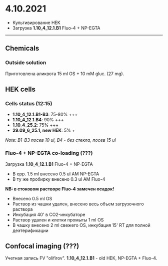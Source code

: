 4.10.2021
==========

- Культивирование HEK
- Загрузка **1.10_4_12.1.B1** Fluo-4 + NP-EGTA

---

## Chemicals
### Outside solution
Приготовлена аликвота 15 ml OS + 10 mM gluc. (27 mg).


## HEK cells
### Cells status (12:15)
- **1.10_4_12.1.B1-B3**: 75-80% +++
- **1.10_4_12.1.B4**: 90% +++
- **1.10_4_25.2**: 75% +++
- **29.09_6_25.1, new HEK**: 5% +

*Note: B1-B3 посев 10 ul, B4 - без стекла, посев 15 ul*

### Fluo-4 + NP-EGTA co-loading (???)
Загрузка **1.10_4_12.1.B1** Fluo-4 + NP-EGTA

- В epp. 1.5 ml внесено 0.5 ul AM NP-EGTA
- В ту же пробирку внесено 0.3 ul AM Fluo-4

**NB: в стоковом растворе Fluo-4 замечен осадок!**

- Внесено 0.5 ml OS
- Раствор из чашки удален, внесено весь объем загрузочного раствора
- Инкубация 40' в CO2-инкубаторе
- Раствор удален и клетки промыты 1 ml OS
- В чашку внесено 2 ml свежего OS, инкубация 15' RT для полной деэтерификации


## Confocal imaging (???)
Учетная запись FV "olifirov".
**1.10_4_12.1.B1** - old HEK, NP-EGTA + Fluo-4.
